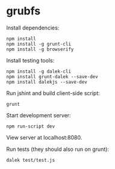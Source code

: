 grubfs
======

Install dependencies:

```
npm install
npm install -g grunt-cli
npm install -g browserify
```
Install testing tools:

```
npm install -g dalek-cli
npm install grunt-dalek --save-dev
npm install dalekjs --save-dev
```
Run jshint and build client-side script:

```
grunt
```

Start development server:

```
npm run-script dev
```

View server at localhost:8080.

Run tests (they should also run on grunt):
```
dalek test/test.js
```
